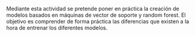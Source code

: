 Mediante esta actividad se pretende poner en práctica la creación de modelos basados en máquinas de vector de soporte y random forest. 
El objetivo es comprender de forma práctica las diferencias que existen a la hora de entrenar los diferentes modelos.
